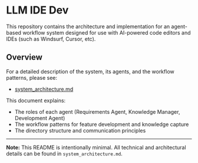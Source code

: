 # LLM IDE Dev

This repository contains the architecture and implementation for an agent-based workflow system designed for use with AI-powered code editors and IDEs (such as Windsurf, Cursor, etc).

## Overview

For a detailed description of the system, its agents, and the workflow patterns, please see:

- [system_architecture.md](./system_architecture.md)

This document explains:

- The roles of each agent (Requirements Agent, Knowledge Manager, Development Agent)
- The workflow patterns for feature development and knowledge capture
- The directory structure and communication principles

---

**Note:** This README is intentionally minimal. All technical and architectural details can be found in `system_architecture.md`.
